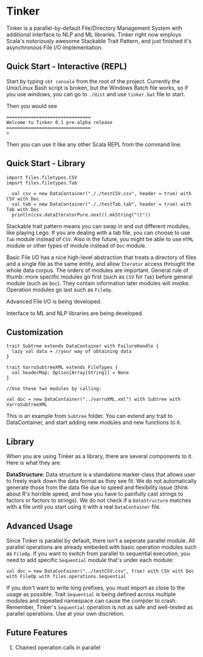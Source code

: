 # Tinker
Tinker is a parallel-by-default File/Directory Management System with additional interface to NLP and ML libraries. Tinker right now employs Scala's notoriously awesome Stackable Trait Pattern, and just finished it's asynchronous File I/O implementation.

## Quick Start - Interactive (REPL)

Start by typing `sbt console` from the root of the project. Currently the Unix/Linux Bash script is broken, but the Windows Batch file works, so if you use windows, you can go to `./dist` and use `tinker.bat` file to start.

Then you would see

```
===============================
Welcome to Tinker 0.1 pre-alpha release
===============================
>
```

Then you can use it like any other Scala REPL from the command line.

## Quick Start - Library

```
import files.filetypes.CSV
import files.filetypes.Tab

  val csv = new DataContainer("././testCSV.csv", header = true) with CSV with Doc
  val tab = new DataContainer("././testTab.tab", header = true) with Tab with Doc
  println(csv.dataIteratorPure.next().mkString("\t"))
```

Stackable trait pattern means you can swap in and out different modules, like playing Lego. If you are dealing with a tab file, you can choose to use `Tab` module instead of `CSV`. Also in the future, you might be able to use `HTML` module or other types of module instead of `Doc` module.

Basic File I/O has a nice high-level abstraction that treats a directory of files and a single file as the same entity, and allow `Iterator` access throught the whole data corpus. The orders of modules are important. General rule of thumb: more specific modules go first (such as `CSV` for `Tab`) before general module (such as `Doc`). They contain information later modules will invoke. Operation modules go last such as `FileOp`.

Advanced File I/O is being developed.

Interface to ML and NLP libraries are being developed.

## Customization

```
trait Subtree extends DataContainer with FailureHandle {
  lazy val data = //your way of obtaining data
}

trait VarroSubtreeXML extends FileTypes {
  val headerMap: Option[Array[String]] = None
}

//Use these two modules by calling:

val doc = new DataContainer("../varroXML.xml") with Subtree with VarroSubtreeXML
```

This is an example from `Subtree` folder. You can extend any trait to DataContainer, and start adding new modules and new functions to it.

## Library

When you are using Tinker as a library, there are several components to it. Here is what they are:

**DataStructure**: Data structure is a standalone marker class that allows user to freely mark down the data format as they see fit. We do not automatically generate those from the data file due to speed and flexibility issue (think about R's horrible speed, and how you have to painfully cast strings to factors or factors to strings). We do not check if a `DataStructure` matches with a file until you start using it with a real `DataContainer` file.

## Advanced Usage

Since Tinker is parallel by default, there isn't a seperate parallel module. All parallel operations are already embeded with basic operation modules such as `FileOp`. If you want to switch from parallel to sequential execution, you need to add specific `Sequential` module that's under each module:

```
val doc = new DataContainer("../testCSV.csv", true) with CSV with Doc with FileOp with files.operations.Sequential
```

If you don't want to write long prefixes, you must import as close to the usage as possible. Trait `Sequential` is being defined across multiple modules and repeated namespace can cause the compiler to crash. Remember, Tinker's `Sequential` operation is not as safe and well-tested as parallel operations. Use at your own discretion.

## Future Features

1. Chained operation calls in parallel